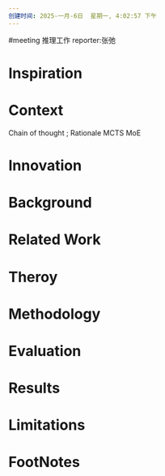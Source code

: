 ```yaml
---
创建时间: 2025-一月-6日  星期一, 4:02:57 下午
---
```

#meeting 
推理工作
reporter:张弛
# Inspiration


# Context


Chain of thought ; Rationale
MCTS
MoE

# Innovation



# Background



# Related Work



# Theroy



# Methodology



# Evaluation



# Results



# Limitations



# FootNotes
